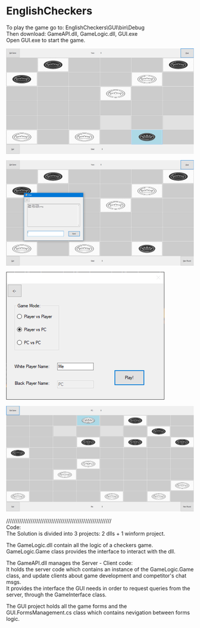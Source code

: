 # EnglishCheckers   
To play the game go to: EnglishCheckers\GUI\bin\Debug  
Then download: GameAPI.dll, GameLogic.dll, GUI.exe  
Open GUI.exe to start the game.  


![](Images/SelectedPiece.png)

![](Images/Chat.png)

![](Images/Menu.png)


![](Images/Gameplay.png)

////////////////////////////////////////////////////////  
Code:  
The Solution is divided into 3 projects: 2 dlls + 1 winform project.
  

The GameLogic.dll contain all the logic of a checkers game.  
GameLogic.Game class provides the interface to interact with the dll.  

The GameAPI.dll manages the Server - Client code:  
It holds the server code which contains an instance of the GameLogic.Game class, and update clients about game development and competitor's chat msgs.  
It provides the interface the GUI needs in order to request queries from the server, through the GameInterface class.  

The GUI project holds all the game forms and the GUI.FormsManagement.cs class which contains nevigation between forms logic.  
